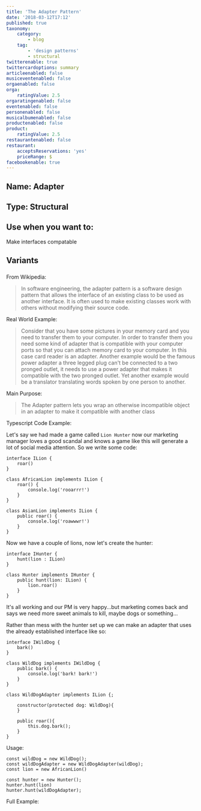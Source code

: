 ```yaml
---
title: 'The Adapter Pattern'
date: '2018-03-12T17:12'
published: true
taxonomy:
    category:
        - blog
    tag:
        - 'design patterns'
        - structural
twitterenable: true
twittercardoptions: summary
articleenabled: false
musiceventenabled: false
orgaenabled: false
orga:
    ratingValue: 2.5
orgaratingenabled: false
eventenabled: false
personenabled: false
musicalbumenabled: false
productenabled: false
product:
    ratingValue: 2.5
restaurantenabled: false
restaurant:
    acceptsReservations: 'yes'
    priceRange: $
facebookenable: true
---
```


## Name: Adapter

## Type: Structural

## Use when you want to:

Make interfaces compatable

## Variants

### 

From Wikipedia:

> In software engineering, the adapter pattern is a software design pattern that allows the interface of an existing class to be used as another interface. It is often used to make existing classes work with others without modifying their source code.
 
Real World Example:

> Consider that you have some pictures in your memory card and you need to transfer them to your computer. In order to transfer them you need some kind of adapter that is compatible with your computer ports so that you can attach memory card to your computer. In this case card reader is an adapter. Another example would be the famous power adapter a three legged plug can't be connected to a two pronged outlet, it needs to use a power adapter that makes it compatible with the two pronged outlet. Yet another example would be a translator translating words spoken by one person to another.

Main Purpose:

> The Adapter pattern lets you wrap an otherwise incompatible object in an adapter to make it compatible with another class

Typescript Code Example:

Let's say we had made a game called `Lion Hunter` now our marketing manager loves a good scandal and knows a game like this will generate a lot of social media attention. So we write some code:

```
interface ILion { 
    roar()
}

class AfricanLion implements ILion { 
    roar() { 
        console.log('rooarrr!')
    }
}

class AsianLion implements ILion { 
    public roar() { 
        console.log('roawwwr!')
    }
}

```

Now we have a couple of lions, now let's create the hunter:

```
interface IHunter { 
    hunt(lion : ILion)
}

class Hunter implements IHunter { 
    public hunt(lion: ILion) { 
        lion.roar()
    }
}
```

It's all working and our PM is very happy...but marketing comes back and says we need more sweet animals to kill, maybe dogs or something...


Rather than mess with the hunter set up we can make an adapter that uses the already established interface like so:


```
interface IWildDog { 
    bark()
}

class WildDog implements IWildDog {
    public bark() {
        console.log('bark! bark!')
    }
}

class WildDogAdapter implements ILion {;

    constructor(protected dog: WildDog){
    }

    public roar(){
        this.dog.bark();
    }
}

```

Usage:

```
const wildDog = new WildDog();
const wildDogAdapter = new WildDogAdapter(wildDog);
const lion = new AfricanLion()

const hunter = new Hunter();
hunter.hunt(lion)
hunter.hunt(wildDogAdapter);
```

Full Example:

<script async src="//jsfiddle.net/harps116/8psnf49z/8/embed/js,result/"></script>

